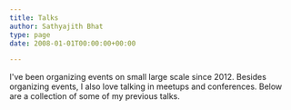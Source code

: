 ```yaml
---
title: Talks
author: Sathyajith Bhat
type: page
date: 2008-01-01T00:00:00+00:00

---
```


I've been organizing events on small large scale since 2012. Besides organizing events, I also love talking in meetups and conferences. Below are a collection of some of my previous talks.